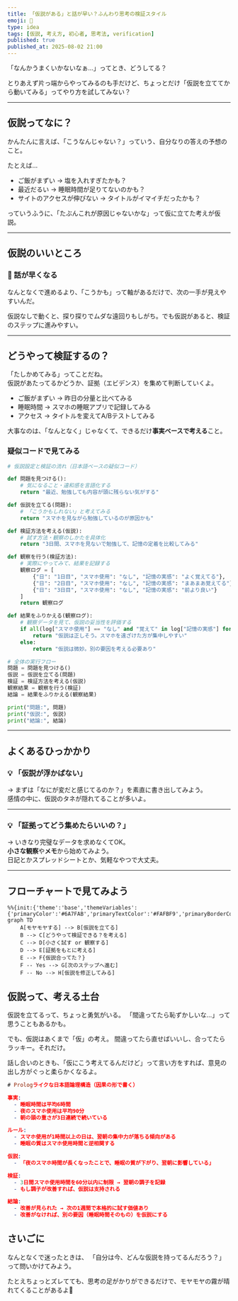 ```yaml
---
title: 「仮説がある」と話が早い？ふんわり思考の検証スタイル
emoji: 🧪
type: idea
tags: [仮説, 考え方, 初心者, 思考法, verification]
published: true
published_at: 2025-08-02 21:00
---
```


「なんかうまくいかないなぁ…」ってとき、どうしてる？

とりあえず片っ端からやってみるのも手だけど、ちょっとだけ「仮説を立ててから動いてみる」ってやり方を試してみない？

---

## 仮説ってなに？

かんたんに言えば、「こうなんじゃない？」っていう、自分なりの答えの予想のこと。

たとえば…

- ご飯がまずい → 塩を入れすぎたかも？
- 最近だるい → 睡眠時間が足りてないのかも？
- サイトのアクセスが伸びない → タイトルがイマイチだったかも？

っていうふうに、「たぶんこれが原因じゃないかな」って仮に立てた考えが仮説。

---

## 仮説のいいところ

### 🎯 話が早くなる

なんとなくで進めるより、「こうかも」って軸があるだけで、次の一手が見えやすいんだ。

仮説なしで動くと、探り探りでムダな遠回りもしがち。でも仮説があると、検証のステップに進みやすい。

---

## どうやって検証するの？

「たしかめてみる」ってことだね。  
仮説があたってるかどうか、証拠（エビデンス）を集めて判断していくよ。

- ご飯がまずい → 昨日の分量と比べてみる
- 睡眠時間 → スマホの睡眠アプリで記録してみる
- アクセス → タイトルを変えてA/Bテストしてみる

大事なのは、「なんとなく」じゃなくて、できるだけ**事実ベースで考える**こと。

### 疑似コードで見てみる
```python
# 仮説設定と検証の流れ（日本語ベースの疑似コード）

def 問題を見つける():
    # 気になること・違和感を言語化する
    return "最近、勉強しても内容が頭に残らない気がする"

def 仮説を立てる(問題):
    # 「こうかもしれない」と考えてみる
    return "スマホを見ながら勉強しているのが原因かも"

def 検証方法を考える(仮説):
    # 試す方法・観察のしかたを具体化
    return "3日間、スマホを見ないで勉強して、記憶の定着を比較してみる"

def 観察を行う(検証方法):
    # 実際にやってみて、結果を記録する
    観察ログ = [
        {"日": "1日目", "スマホ使用": "なし", "記憶の実感": "よく覚えてる"},
        {"日": "2日目", "スマホ使用": "なし", "記憶の実感": "まあまあ覚えてる"},
        {"日": "3日目", "スマホ使用": "なし", "記憶の実感": "前より良い"}
    ]
    return 観察ログ

def 結果をふりかえる(観察ログ):
    # 観察データを見て、仮説の妥当性を評価する
    if all(log["スマホ使用"] == "なし" and "覚えて" in log["記憶の実感"] for log in 観察ログ):
        return "仮説は正しそう。スマホを遠ざけた方が集中しやすい"
    else:
        return "仮説は微妙。別の要因を考える必要あり"

# 全体の実行フロー
問題 = 問題を見つける()
仮説 = 仮説を立てる(問題)
検証 = 検証方法を考える(仮説)
観察結果 = 観察を行う(検証)
結論 = 結果をふりかえる(観察結果)

print("問題:", 問題)
print("仮説:", 仮説)
print("結論:", 結論)
```

---

## よくあるひっかかり

### 💡 「仮説が浮かばない」

→ まずは「なにが変だと感じてるのか？」を素直に書き出してみよう。  
感情の中に、仮説のタネが隠れてることが多いよ。

---

### 💡 「証拠ってどう集めたらいいの？」

→ いきなり完璧なデータを求めなくてOK。  
**小さな観察**や**メモ**から始めてみよう。  
日記とかスプレッドシートとか、気軽なやつで大丈夫。

---

## フローチャートで見てみよう

```mermaid
%%{init:{'theme':'base','themeVariables':{'primaryColor':'#6A7FAB','primaryTextColor':'#FAFBF9','primaryBorderColor':'#6A7FAB','lineColor':'#6A7FABCC','textColor':'#6A7FABCC','fontSize':'10px'}}}%%
graph TD
    A[モヤモヤする] --> B[仮説を立てる]
    B --> C[どうやって検証できる？を考える]
    C --> D[小さく試す or 観察する]
    D --> E[証拠をもとに考える]
    E --> F{仮説合ってた？}
    F -- Yes --> G[次のステップへ進む]
    F -- No --> H[仮説を修正してみる]
```

## 仮説って、考える土台
仮説を立てるって、ちょっと勇気がいる。
「間違ってたら恥ずかしいな…」って思うこともあるかも。

でも、仮説はあくまで「仮」の考え。
間違ってたら直せばいいし、合ってたらラッキー。それだけ。

話し合いのときも、「仮にこう考えてるんだけど」って言い方をすれば、意見の出し方がぐっと柔らかくなるよ。

```prolog
# Prologライクな日本語論理構造（因果の形で書く）

事実:
  - 睡眠時間は平均6時間
  - 夜のスマホ使用は平均90分
  - 朝の頭の重さが3日連続で続いている

ルール:
  - スマホ使用が1時間以上の日は、翌朝の集中力が落ちる傾向がある
  - 睡眠の質はスマホ使用時間と逆相関する

仮説:
  - 「夜のスマホ時間が長くなったことで、睡眠の質が下がり、翌朝に影響している」

検証:
  - 3日間スマホ使用時間を60分以内に制限 → 翌朝の調子を記録
  - もし調子が改善すれば、仮説は支持される

結論:
  - 改善が見られた → 次の1週間で本格的に試す価値あり
  - 改善がなければ、別の要因（睡眠時間そのもの）を仮説にする
```

## さいごに
なんとなくで迷ったときは、
「自分は今、どんな仮説を持ってるんだろう？」って問いかけてみよう。

たとえちょっとズレてても、思考の足がかりができるだけで、モヤモヤの霧が晴れてくることがあるよ🌿
